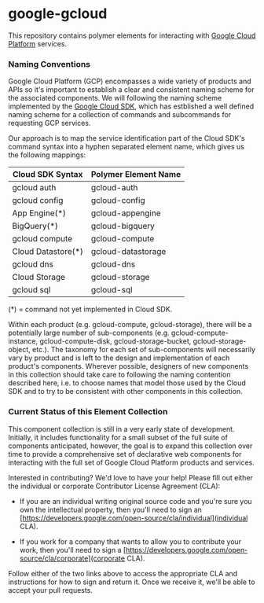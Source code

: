 google-gcloud
=============

This repository contains polymer elements for interacting
with [Google Cloud Platform](http://example.com/) services. 

### Naming Conventions
Google Cloud Platform (GCP) encompasses a wide variety of 
products and APIs so it's important to establish a clear and
consistent naming scheme for the associated components. 
We will following the naming scheme implemented by the 
[Google Cloud SDK](https://developers.google.com/cloud/sdk/), 
which has estblished a well defined naming scheme for a
collection of commands and subcommands for requesting GCP 
services.

Our approach is to map the service identification part of the
Cloud SDK's command syntax into a hyphen separated element
name, which gives us the following mappings:

| Cloud SDK Syntax   | Polymer Element Name |
| ------------------ | -------------------- |
| gcloud auth        | gcloud-auth          |
| gcloud config      | gcloud-config        |
| App Engine(*)      | gcloud-appengine     |
| BigQuery(*)        | gcloud-bigquery      |
| gcloud compute     | gcloud-compute       |
| Cloud Datastore(*) | gcloud-datastorage   |
| gcloud dns         | gcloud-dns           |
| Cloud Storage      | gcloud-storage       |
| gcloud sql         | gcloud-sql           |

(*) = command not yet implemented in Cloud SDK.

Within each product (e.g. gcloud-compute, gcloud-storage), 
there will be a potentially large number of sub-components
(e.g. gcloud-compute-instance, gcloud-compute-disk, 
gcloud-storage-bucket, gcloud-storage-object, etc.).
The taxonomy for each set of sub-components will necessarily
vary by product and is left to the design and implementation 
of each product's components. Wherever possible, designers 
of new components in this collection should take care to 
following the naming contention described here, i.e. to 
choose names that model those used by the Cloud SDK and 
to try to be consistent with other components in this 
collection.

### Current Status of this Element Collection

This component collection is still in a very early state
of development. Initially, it includes functionality for 
a small subset of the full suite of components anticipated, 
however, the goal is to expand this collection over time 
to provide a comprehensive set of declarative web components 
for interacting with the full set of Google Cloud Platform
products and services. 

Interested in contributing? We'd love to have your help!
Please fill out either the individual or corporate 
Contributor License Agreement (CLA):

* If you are an individual writing original source code and 
you're sure you own the intellectual property, then you'll 
need to sign an [https://developers.google.com/open-source/cla/individual](individual CLA).

* If you work for a company that wants to allow you to contribute your work, then you'll need to sign a [https://developers.google.com/open-source/cla/corporate](corporate CLA).

Follow either of the two links above to access the appropriate 
CLA and instructions for how to sign and return it. Once we 
receive it, we'll be able to accept your pull requests.
